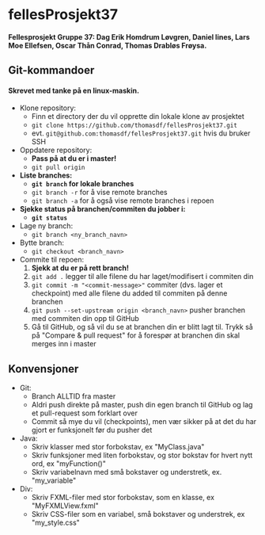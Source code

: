 # fellesProsjekt37
#### Fellesprosjekt Gruppe 37: Dag Erik Homdrum Løvgren, Daniel lines, Lars Moe Ellefsen, Oscar Thån Conrad, Thomas Drabløs Frøysa.

## Git-kommandoer
#### Skrevet med tanke på en linux-maskin.
* Klone repository:
	* Finn et directory der du vil opprette din lokale klone av prosjektet
	* `git clone https://github.com/thomasdf/fellesProsjekt37.git`
	* evt. `git@github.com:thomasdf/fellesProsjekt37.git` hvis du bruker SSH
* Oppdatere repository:
	* **Pass på at du er i master!**
	* `git pull origin`
* **Liste branches:**
	* **`git branch` for lokale branches**
	* `git branch -r` for å vise remote branches
	* `git branch -a` for å også vise remote branches i repoen
* **Sjekke status på branchen/commiten du jobber i:**
	* **`git status`**
* Lage ny branch:
	* `git branch <ny_branch_navn>`
* Bytte branch:
	* `git checkout <branch_navn>`
* Commite til repoen:
	1. **Sjekk at du er på rett branch!**
	2. `git add .` legger til alle filene du har laget/modifisert i commiten din
	3. `git commit -m "<commit-message>"` commiter (dvs. lager et checkpoint) med alle filene du added til commiten på denne branchen
	4. `git push --set-upstream origin <branch_navn>` pusher branchen med commiten din opp til GitHub
	5. Gå til GitHub, og så vil du se at branchen din er blitt lagt til. Trykk så på "Compare & pull request" for å forespør at branchen din skal merges inn i master

## Konvensjoner
* Git:
	* Branch ALLTID fra master
	* Aldri push direkte på master, push din egen branch til GitHub og lag et pull-request som forklart over
	* Commit så mye du vil (checkpoints), men vær sikker på at det du har gjort er funksjonelt før du pusher det
* Java:
	* Skriv klasser med stor forbokstav, ex "MyClass.java"
	* Skriv funksjoner med liten forbokstav, og stor bokstav for hvert nytt ord, ex "myFunction()"
	* Skriv variabelnavn med små bokstaver og understretk, ex. "my_variable"
* Div:
	* Skriv FXML-filer med stor forbokstav, som en klasse, ex "MyFXMLView.fxml"
	* Skriv CSS-filer som en variabel, små bokstaver og understrek, ex "my_style.css"
